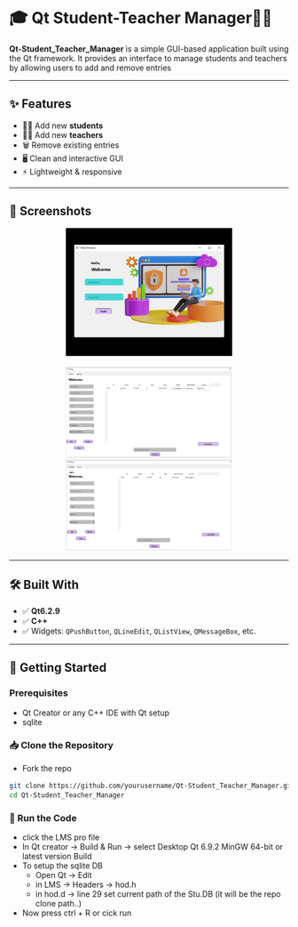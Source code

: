  # 🎓 Qt Student-Teacher Manager🧑‍🏫

**Qt-Student_Teacher_Manager** is a simple GUI-based application built using the Qt framework. It provides an interface to manage students and teachers by allowing users to add and remove entries

---

## ✨ Features

- 👨‍🎓 Add new **students**
- 👩‍🏫 Add new **teachers**
- 🗑️ Remove existing entries
- 🖥️ Clean and interactive GUI
- ⚡ Lightweight & responsive

---

## 📸 Screenshots
<p align="center">
 <img src="https://raw.githubusercontent.com/samidukushalaya/Qt-Student_Teacher_Manager/main/project_demo/Screenshot (12).png" width="300" /> <br><br>
 <img src="https://raw.githubusercontent.com/samidukushalaya/Qt-Student_Teacher_Manager/main/project_demo/Screenshot (13).png" width="300" align ="rigth" /> 
 <img src="https://raw.githubusercontent.com/samidukushalaya/Qt-Student_Teacher_Manager/main/project_demo/Screenshot (14).png" width="300"  /> </p>


---

## 🛠️ Built With

- ✅ **Qt6.2.9** 
- ✅ **C++** 
- ✅ Widgets: `QPushButton`, `QLineEdit`, `QListView`, `QMessageBox`, etc.

---

## 🚀 Getting Started

### Prerequisites

- Qt Creator or any C++ IDE with Qt setup
- sqlite 


### 📥 Clone the Repository
- Fork the repo 
```bash
git clone https://github.com/yourusername/Qt-Student_Teacher_Manager.git
cd Qt-Student_Teacher_Manager 
```
### 📡 Run the Code 

- click the LMS pro file
- In Qt creator -> Build & Run -> select Desktop Qt 6.9.2 MinGW 64-bit or latest version  Build
- To setup the sqlite DB
    - Open  Qt -> Edit 
    - in LMS -> Headers -> hod.h
    - in hod.d -> line 29 set current path of the Stu.DB (it will be the repo clone path..)
- Now press ctrl + R or cick run
  
